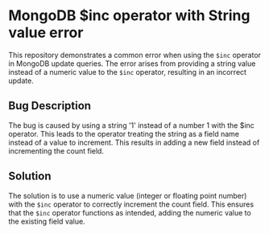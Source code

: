# MongoDB $inc operator with String value error
This repository demonstrates a common error when using the `$inc` operator in MongoDB update queries. The error arises from providing a string value instead of a numeric value to the `$inc` operator, resulting in an incorrect update.

## Bug Description
The bug is caused by using a string '1' instead of a number 1 with the $inc operator. This leads to the operator treating the string as a field name instead of a value to increment. This results in adding a new field instead of incrementing the count field. 

## Solution
The solution is to use a numeric value (integer or floating point number) with the `$inc` operator to correctly increment the count field.  This ensures that the `$inc` operator functions as intended, adding the numeric value to the existing field value.